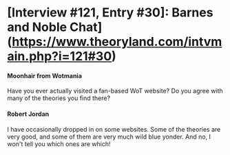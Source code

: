 # [Interview #121, Entry #30]: Barnes and Noble Chat](https://www.theoryland.com/intvmain.php?i=121#30)

#### Moonhair from Wotmania

Have you ever actually visited a fan-based WoT website? Do you agree with many of the theories you find there?

#### Robert Jordan

I have occasionally dropped in on some websites. Some of the theories are very good, and some of them are very much wild blue yonder. And no, I won't tell you which ones are which!

